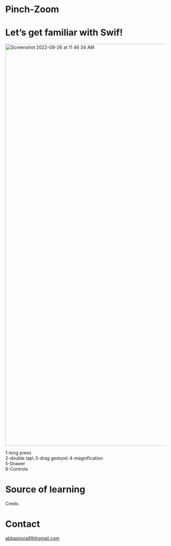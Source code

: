 # Pinch-Zoom
# Let’s get familiar with Swif!

<img width="1264" alt="Screenshot 2022-08-26 at 11 46 34 AM" src="https://user-images.githubusercontent.com/27265918/186840561-ba9d4459-b155-4959-8423-845e8f8c75b4.png">

1-long press\
2-double tap\ 
3-drag gesture\ 
4-magnification\
5-Drawer\
6-Controls

# Source of learning 
Credo.

# Contact 
abbasjoyia99@gmail.com
